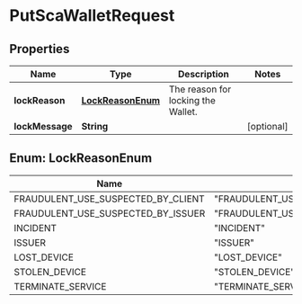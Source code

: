 

# PutScaWalletRequest


## Properties

| Name | Type | Description | Notes |
|------------ | ------------- | ------------- | -------------|
|**lockReason** | [**LockReasonEnum**](#LockReasonEnum) | The reason for locking the Wallet. |  |
|**lockMessage** | **String** |  |  [optional] |



## Enum: LockReasonEnum

| Name | Value |
|---- | -----|
| FRAUDULENT_USE_SUSPECTED_BY_CLIENT | &quot;FRAUDULENT_USE_SUSPECTED_BY_CLIENT&quot; |
| FRAUDULENT_USE_SUSPECTED_BY_ISSUER | &quot;FRAUDULENT_USE_SUSPECTED_BY_ISSUER&quot; |
| INCIDENT | &quot;INCIDENT&quot; |
| ISSUER | &quot;ISSUER&quot; |
| LOST_DEVICE | &quot;LOST_DEVICE&quot; |
| STOLEN_DEVICE | &quot;STOLEN_DEVICE&quot; |
| TERMINATE_SERVICE | &quot;TERMINATE_SERVICE&quot; |




